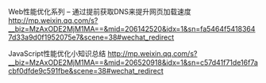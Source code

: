 
Web性能优化系列 – 通过提前获取DNS来提升网页加载速度
http://mp.weixin.qq.com/s?__biz=MzAxODE2MjM1MA==&mid=206142520&idx=1&sn=fa5464f54183647d33a9d0f1952075e7&scene=38#wechat_redirect

JavaScript性能优化小知识总结
http://mp.weixin.qq.com/s?__biz=MzAxODE2MjM1MA==&mid=206520918&idx=1&sn=c57d41f71de16f7acbf0dfde9c591fbe&scene=38#wechat_redirect
